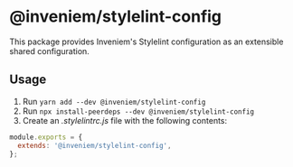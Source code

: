 # @inveniem/stylelint-config

This package provides Inveniem's Stylelint configuration as an extensible shared
configuration.

## Usage

1. Run `yarn add --dev @inveniem/stylelint-config`
2. Run `npx install-peerdeps --dev @inveniem/stylelint-config`
3. Create an _.stylelintrc.js_ file with the following contents:

```javascript
module.exports = {
  extends: '@inveniem/stylelint-config',
};
```
